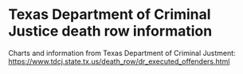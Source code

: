 # Texas Department of Criminal Justice death row information
Charts and information from Texas Department of Criminal Justment: https://www.tdcj.state.tx.us/death_row/dr_executed_offenders.html
